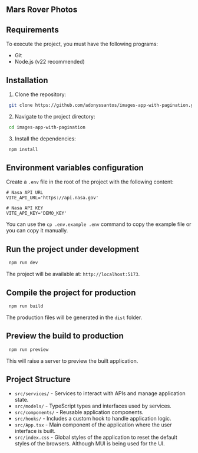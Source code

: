 ## Mars Rover Photos

## Requirements

To execute the project, you must have the following programs:

- Git
- Node.js (v22 recommended)

## Installation

1. Clone the repository:

```bash
 git clone https://github.com/adonyssantos/images-app-with-pagination.git
```

2. Navigate to the project directory:

```bash
 cd images-app-with-pagination
```

3. Install the dependencies:

```bash
 npm install
```

## Environment variables configuration

Create a `.env` file in the root of the project with the following content:

```
# Nasa API URL
VITE_API_URL='https://api.nasa.gov'

# Nasa API KEY
VITE_API_KEY='DEMO_KEY'

```

You can use the `cp .env.example .env` command to copy the example file or you can copy it manually.

## Run the project under development

```bash
 npm run dev
```

The project will be available at: `http://localhost:5173`.

## Compile the project for production

```bash
 npm run build
```

The production files will be generated in the ``dist`` folder.

## Preview the build to production

```bash
 npm run preview
```

This will raise a server to preview the built application.

## Project Structure
- `src/services/` - Services to interact with APIs and manage application state.
- `src/models/` - TypeScript types and interfaces used by services.
- `src/components/` - Reusable application components.
- `src/hooks/` - Includes a custom hook to handle application logic.
- `src/App.tsx` - Main component of the application where the user interface is built.
- `src/index.css` - Global styles of the application to reset the default styles of the browsers. Although MUI is being used for the UI.